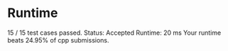 # Runtime

15 / 15 test cases passed.
Status: Accepted
Runtime: 20 ms
Your runtime beats 24.95% of cpp submissions.


